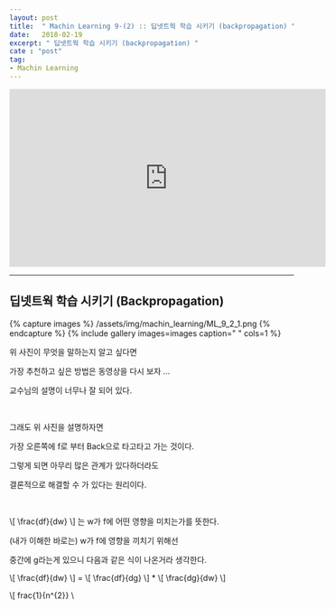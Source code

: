 ```yaml
---
layout: post
title:  " Machin Learning 9-(2) :: 딥넷트웍 학습 시키기 (backpropagation) "
date:   2018-02-19
excerpt: " 딥넷트웍 학습 시키기 (backpropagation) "
cate : "post"
tag:
- Machin Learning
---
```


<iframe width="560" height="315" src="https://www.youtube.com/embed/573EZkzfnZ0" frameborder="0" allow="autoplay; encrypted-media" allowfullscreen></iframe>


---


## 딥넷트웍 학습 시키기 (Backpropagation)

{% capture images %}
/assets/img/machin_learning/ML_9_2_1.png
{% endcapture %}
{% include gallery images=images caption=" " cols=1 %}


위 사진이 무엇을 말하는지 알고 싶다면

가장 추천하고 싶은 방법은 동영상을 다시 보자 ...

교수님의 설명이 너무나 잘 되어 있다.

<br>

그래도 위 사진을 설명하자면

가장 오른쪽에 f로 부터 Back으로 타고타고 가는 것이다.

그렇게 되면 아무리 많은 관계가 있다하더라도 

결론적으로 해결할 수 가 있다는 원리이다.

<br>


\\[ \frac{df}{dw} \\] 는 w가 f에 어떤 영향을 미치는가를 뜻한다.

(내가 이해한 바로는) w가 f에 영향을 끼치기 위해선

중간에 g라는게 있으니 다음과 같은 식이 나온거라 생각한다. 

\\[ \frac{df}{dw} \\] = \\[ \frac{df}{dg} \\] * \\[ \frac{dg}{dw} \\]



\\[ frac{1}{n^{2}} \\



